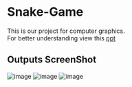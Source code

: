 # Snake-Game
This is our project for computer graphics. \
For better understanding view this [ppt](https://cutt.ly/DYYZ9o0)

## Outputs ScreenShot
![image](https://user-images.githubusercontent.com/86917304/145588680-24bbbda5-6333-4f2f-be61-2d36b7ca3ec8.png)
![image](https://user-images.githubusercontent.com/86917304/145604822-4d43b376-d1bd-418b-8e57-2e32bcbb9df8.png)
![image](https://user-images.githubusercontent.com/86917304/145604924-d04c3050-56f5-4c85-a63b-3fba7cc3c4f0.png)



